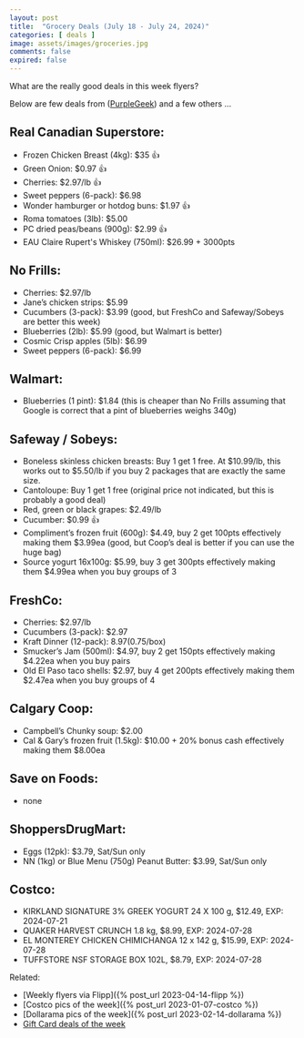 ```yaml
---
layout: post
title:  "Grocery Deals (July 18 - July 24, 2024)"
categories: [ deals ]
image: assets/images/groceries.jpg
comments: false
expired: false
---
```


What are the really good deals in this week flyers?

Below are few deals from ([PurpleGeek](https://www.reddit.com/user/PurpleGeek/)) and a few others ...

## Real Canadian Superstore:
- Frozen Chicken Breast (4kg): $35 &#128077;
- Green Onion: $0.97  &#128077;
- Cherries: $2.97/lb &#128077;
- Sweet peppers (6-pack): $6.98
- Wonder hamburger or hotdog buns: $1.97 &#128077;
- Roma tomatoes (3lb): $5.00
- PC dried peas/beans (900g): $2.99 &#128077;
- EAU Claire Rupert's Whiskey (750ml): $26.99 + 3000pts

## No Frills:
- Cherries: $2.97/lb
- Jane’s chicken strips: $5.99
- Cucumbers (3-pack): $3.99 (good, but FreshCo and Safeway/Sobeys are better this week)
- Blueberries (2lb): $5.99 (good, but Walmart is better)
- Cosmic Crisp apples (5lb): $6.99
- Sweet peppers (6-pack): $6.99

## Walmart:
- Blueberries (1 pint): $1.84 (this is cheaper than No Frills assuming that Google is correct that a pint of blueberries weighs 340g)

## Safeway / Sobeys:
- Boneless skinless chicken breasts: Buy 1 get 1 free. At $10.99/lb, this works out to $5.50/lb if you buy 2 packages that are exactly the same size.
- Cantoloupe: Buy 1 get 1 free (original price not indicated, but this is probably a good deal)
- Red, green or black grapes: $2.49/lb
- Cucumber: $0.99 &#128077;
- Compliment’s frozen fruit (600g): $4.49, buy 2 get 100pts effectively making them $3.99ea (good, but Coop’s deal is better if you can use the huge bag)
- Source yogurt 16x100g: $5.99, buy 3 get 300pts effectively making them $4.99ea when you buy groups of 3

## FreshCo:
- Cherries: $2.97/lb
- Cucumbers (3-pack): $2.97
- Kraft Dinner (12-pack): $8.97 ($0.75/box)
- Smucker’s Jam (500ml): $4.97, buy 2 get 150pts effectively making $4.22ea when you buy pairs
- Old El Paso taco shells: $2.97, buy 4 get 200pts effectively making them $2.47ea when you buy groups of 4

## Calgary Coop:
- Campbell’s Chunky soup: $2.00
- Cal & Gary’s frozen fruit (1.5kg): $10.00 + 20% bonus cash effectively making them $8.00ea

## Save on Foods:
- none

## ShoppersDrugMart:
- Eggs (12pk): $3.79, Sat/Sun only
- NN (1kg) or Blue Menu (750g) Peanut Butter: $3.99, Sat/Sun only

## Costco:
- KIRKLAND SIGNATURE 3% GREEK YOGURT 24 X 100 g, $12.49, EXP: 2024-07-21
- QUAKER HARVEST CRUNCH 1.8 kg, $8.99, EXP: 2024-07-28
- EL MONTEREY CHICKEN CHIMICHANGA 12 x 142 g, $15.99, EXP: 2024-07-28
- TUFFSTORE NSF STORAGE BOX 102L, $8.79, EXP: 2024-07-28


Related:
 - [Weekly flyers via Flipp]({% post_url 2023-04-14-flipp %})
 - [Costco pics of the week]({% post_url 2023-01-07-costco %})
 - [Dollarama pics of the week]({% post_url 2023-02-14-dollarama %})
 - [Gift Card deals of the week](https://forums.redflagdeals.com/various-retailers-gift-cards-deals-discounts-2024-2666408)

 